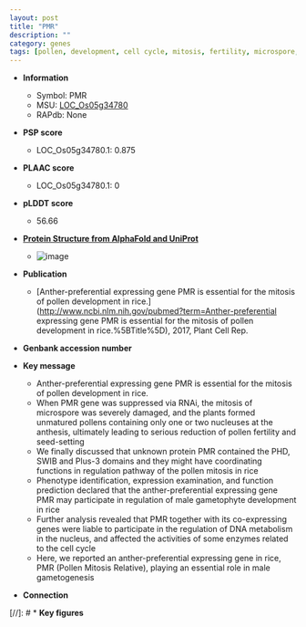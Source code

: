 ```yaml
---
layout: post
title: "PMR"
description: ""
category: genes
tags: [pollen, development, cell cycle, mitosis, fertility, microspore, pollen development]
---
```


* **Information**  
    + Symbol: PMR  
    + MSU: [LOC_Os05g34780](http://rice.plantbiology.msu.edu/cgi-bin/ORF_infopage.cgi?orf=LOC_Os05g34780)  
    + RAPdb: None  

* **PSP score**  
    + LOC_Os05g34780.1: 0.875 

* **PLAAC score**  
    + LOC_Os05g34780.1: 0 

* **pLDDT score**
    + 56.66

* **[Protein Structure from AlphaFold and UniProt](https://www.uniprot.org/uniprotkb/Q6L4Z0/entry#structure)**
    + ![image](https://ricepsp.github.io/images/Q6/AF-Q6L4Z0-F1.png)

* **Publication**  
    + [Anther-preferential expressing gene PMR is essential for the mitosis of pollen development in rice.](http://www.ncbi.nlm.nih.gov/pubmed?term=Anther-preferential expressing gene PMR is essential for the mitosis of pollen development in rice.%5BTitle%5D), 2017, Plant Cell Rep.

* **Genbank accession number**  

* **Key message**  
    + Anther-preferential expressing gene PMR is essential for the mitosis of pollen development in rice.
    + When PMR gene was suppressed via RNAi, the mitosis of microspore was severely damaged, and the plants formed unmatured pollens containing only one or two nucleuses at the anthesis, ultimately leading to serious reduction of pollen fertility and seed-setting
    + We finally discussed that unknown protein PMR contained the PHD, SWIB and Plus-3 domains and they might have coordinating functions in regulation pathway of the pollen mitosis in rice
    + Phenotype identification, expression examination, and function prediction declared that the anther-preferential expressing gene PMR may participate in regulation of male gametophyte development in rice
    + Further analysis revealed that PMR together with its co-expressing genes were liable to participate in the regulation of DNA metabolism in the nucleus, and affected the activities of some enzymes related to the cell cycle
    + Here, we reported an anther-preferential expressing gene in rice, PMR (Pollen Mitosis Relative), playing an essential role in male gametogenesis

* **Connection**  

[//]: # * **Key figures**  



